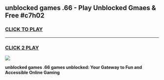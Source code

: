 
## unblocked games .66 - Play Unblocked Gmaes & Free #c7h02
<h3>
<a href="https://news.freeplayer.one?title=unblocked_games_.66&ref=24F">CLICK TO PLAY</a></h3>
<hr>

<h3>
<a href="https://news.freeplayer.one?title=unblocked_games_.66&ref=24F">CLICK 2 PLAY</a>
  
</h3>

<a href="https://news.freeplayer.one?title=unblocked_games_.66&ref=24F/"><img src="https://clearcache.store/games.png"></a>


**unblocked games .66 games unblocked: Your Gateway to Fun and Accessible Online Gaming**

